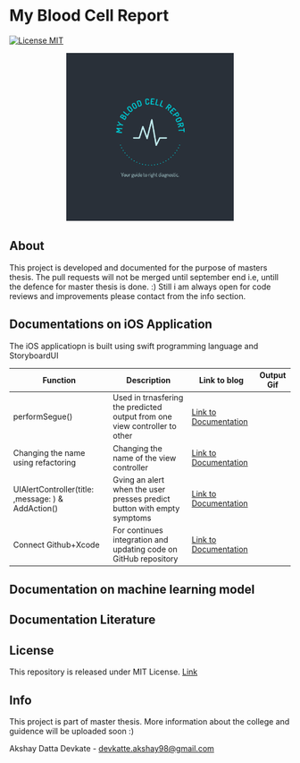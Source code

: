 # My Blood Cell Report 
[![License MIT](https://img.shields.io/badge/contributions-welcome-brightgreen.svg?style=flat)](https://github.com/dwyl/esta/issues)




<p align="center">
  <img width="300" height="300" src="https://github.com/AkshayDevkate/CoreML/blob/main/Final/Final/Assets.xcassets/App%20icon.imageset/applogo.png">
</p>



## About
This project is developed and documented for the purpose of masters thesis. The pull requests will not be merged until september end i.e, untill the defence for master thesis is done. :) Still i am always open for code reviews and improvements please contact from the info section. 

## Documentations on iOS Application

The iOS applicatiopn is built using swift programming language and StoryboardUI 

| Function | Description | Link to blog | Output Gif|
|-|-|-|-|
| performSegue() | Used in trnasfering the predicted output from one view controller to other | [Link to Documentation](https://akshaydevkate.medium.com/transfer-data-between-the-viewcontroller-in-uikit-basic-step-by-step-guide-cc53368b852d) | |
| Changing the name using refactoring  | Changing the name of the view controller |  [Link to Documentation](https://medium.com/codex/change-name-of-viewcontroller-in-storyboardui-d5c1acd22335)| |
| UIAlertController(title: ,message: ) & AddAction() | Gving an alert when the user presses predict button with empty symptoms | [Link to Documentation](https://akshaydevkate.medium.com/how-to-create-uialert-in-storyboard-ui-xcode-a021756db086)  | |
| Connect Github+Xcode | For continues integration and updating code on GitHub repository| [Link to Documentation](https://akshaydevkate.medium.com/how-to-connect-github-and-xcode-499134c62eac)||

## Documentation on machine learning model


## Documentation Literature 


## License 
This repository is released under MIT License. [Link](https://github.com/AkshayDevkate/CoreML/blob/main/LICENSE)

## Info
This project is part of master thesis. More information about the college and guidence will be uploaded soon :)

Akshay Datta Devkate - devkatte.akshay98@gmail.com








